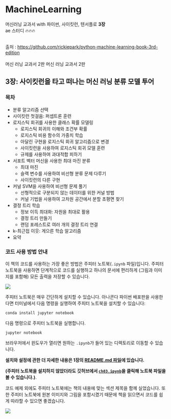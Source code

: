 # MachineLearning
머신러닝 교과서 with 파이썬, 사이킷런, 텐서플로 **3장**<br/>
ae 스터디 :fire::fire::fire:
<br/><br/>

출처 : https://github.com/rickiepark/python-machine-learning-book-3rd-edition 
<br/><br/>
머신 러닝 교과서 2판
머신 러닝 교과서 2판


## 3장: 사이킷런을 타고 떠나는 머신 러닝 분류 모델 투어

### 목차

- 분류 알고리즘 선택
- 사이킷런 첫걸음: 퍼셉트론 훈련
- 로지스틱 회귀를 사용한 클래스 확률 모델링
  - 로지스틱 회귀의 이해와 조건부 확률
  - 로지스틱 비용 함수의 가중치 학습
  - 아달린 구현을 로지스틱 회귀 알고리즘으로 변경
  - 사이킷런을 사용하여 로지스틱 회귀 모델 훈련
  - 규제를 사용하여 과대적합 피하기
- 서포트 벡터 머신을 사용한 최대 마진 분류
  - 최대 마진
  - 슬랙 변수를 사용하여 비선형 분류 문제 다루기
  - 사이킷런의 다른 구현
- 커널 SVM을 사용하여 비선형 문제 풀기
  - 선형적으로 구분되지 않는 데이터를 위한 커널 방법
  - 커널 기법을 사용하여 고차원 공간에서 분할 초평면 찾기
- 결정 트리 학습
  - 정보 이득 최대화: 자원을 최대로 활용
  - 결정 트리 만들기
  - 랜덤 포레스트로 여러 개의 결정 트리 연결
- k-최근접 이웃: 게으른 학습 알고리즘
- 요약

### 코드 사용 방법 안내

이 책의 코드를 사용하는 가장 좋은 방법은 주피터 노트북(`.ipynb` 파일)입니다. 주피터 노트북을 사용하면 단계적으로 코드를 실행하고 하나의 문서에 편리하게 (그림과 이미지를 포함해) 모든 출력을 저장할 수 있습니다.

![](../ch02/images/jupyter-example-1.png)

주피터 노트북은 매우 간단하게 설치할 수 있습니다. 아나콘다 파이썬 배포판을 사용한다면 터미널에서 다음 명령을 실행하여 주피터 노트북을 설치할 수 있습니다:

    conda install jupyter notebook

다음 명령으로 주피터 노트북을 실행합니다.

    jupyter notebook

브라우저에서 윈도우가 열리면 원하는 `.ipynb`가 들어 있는 디렉토리로 이동할 수 있습니다.

**설치와 설정에 관한 더 자세한 내용은 1장의 [README.md 파일](../ch01/README.md)에 있습니다.**

**(주피터 노트북을 설치하지 않았더라도 깃허브에서 [`ch03.ipynb`](https://github.com/rickiepark/python-machine-learning-book-3rd-edition/blob/master/ch03/ch03.ipynb)을 클릭해 노트북 파일을 볼 수 있습니다.)**.

코드 예제 외에도 주피터 노트북에는 책의 내용에 맞는 섹션 제목을 함께 실었습니다. 또한 주피터 노트북에 원본 이미지와 그림을 포함시켰기 때문에 책을 읽으면서 코드를 쉽게 따라할 수 있으면 좋겠습니다.

![](../ch02/images/jupyter-example-2.png)
